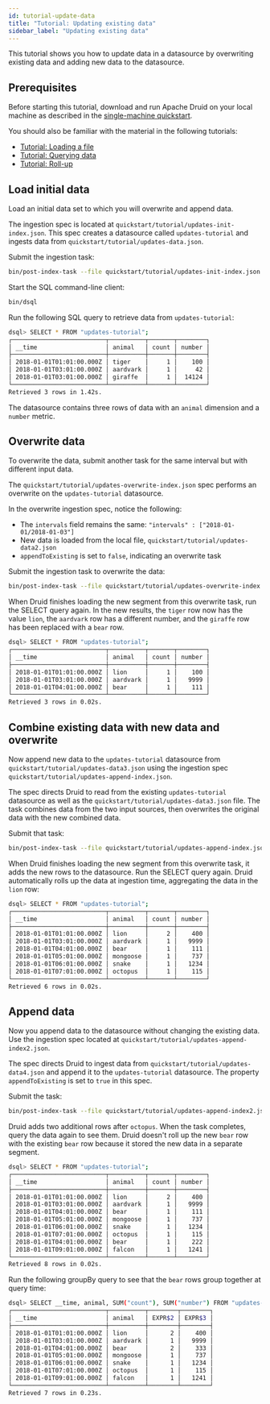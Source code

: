 ```yaml
---
id: tutorial-update-data
title: "Tutorial: Updating existing data"
sidebar_label: "Updating existing data"
---
```


<!--
  ~ Licensed to the Apache Software Foundation (ASF) under one
  ~ or more contributor license agreements.  See the NOTICE file
  ~ distributed with this work for additional information
  ~ regarding copyright ownership.  The ASF licenses this file
  ~ to you under the Apache License, Version 2.0 (the
  ~ "License"); you may not use this file except in compliance
  ~ with the License.  You may obtain a copy of the License at
  ~
  ~   http://www.apache.org/licenses/LICENSE-2.0
  ~
  ~ Unless required by applicable law or agreed to in writing,
  ~ software distributed under the License is distributed on an
  ~ "AS IS" BASIS, WITHOUT WARRANTIES OR CONDITIONS OF ANY
  ~ KIND, either express or implied.  See the License for the
  ~ specific language governing permissions and limitations
  ~ under the License.
  -->


This tutorial shows you how to update data in a datasource by overwriting existing data and adding new data to the datasource.

## Prerequisites

Before starting this tutorial, download and run Apache Druid on your local machine as described in
the [single-machine quickstart](index.md).

You should also be familiar with the material in the following tutorials:
* [Tutorial: Loading a file](../tutorials/tutorial-batch.md)
* [Tutorial: Querying data](../tutorials/tutorial-query.md)
* [Tutorial: Roll-up](../tutorials/tutorial-rollup.md)

## Load initial data

Load an initial data set to which you will overwrite and append data.

The ingestion spec is located at `quickstart/tutorial/updates-init-index.json`. This spec creates a datasource called `updates-tutorial` and ingests data from `quickstart/tutorial/updates-data.json`.

Submit the ingestion task:

```bash
bin/post-index-task --file quickstart/tutorial/updates-init-index.json --url http://localhost:8081
```

Start the SQL command-line client:
```bash
bin/dsql
```

Run the following SQL query to retrieve data from `updates-tutorial`:

```bash
dsql> SELECT * FROM "updates-tutorial";
┌──────────────────────────┬──────────┬───────┬────────┐
│ __time                   │ animal   │ count │ number │
├──────────────────────────┼──────────┼───────┼────────┤
│ 2018-01-01T01:01:00.000Z │ tiger    │     1 │    100 │
│ 2018-01-01T03:01:00.000Z │ aardvark │     1 │     42 │
│ 2018-01-01T03:01:00.000Z │ giraffe  │     1 │  14124 │
└──────────────────────────┴──────────┴───────┴────────┘
Retrieved 3 rows in 1.42s.
```

The datasource contains three rows of data with an `animal` dimension and a `number` metric.

## Overwrite data

To overwrite the data, submit another task for the same interval but with different input data.

The `quickstart/tutorial/updates-overwrite-index.json` spec performs an overwrite on the `updates-tutorial` datasource.

In the overwrite ingestion spec, notice the following:
* The `intervals` field remains the same: `"intervals" : ["2018-01-01/2018-01-03"]`
* New data is loaded from the local file, `quickstart/tutorial/updates-data2.json`
* `appendToExisting` is set to `false`, indicating an overwrite task

Submit the ingestion task to overwrite the data:

```bash
bin/post-index-task --file quickstart/tutorial/updates-overwrite-index.json --url http://localhost:8081
```

When Druid finishes loading the new segment from this overwrite task, run the SELECT query again.
In the new results, the `tiger` row now has the value `lion`, the `aardvark` row has a different number, and the `giraffe` row has been replaced with a `bear` row.

```bash
dsql> SELECT * FROM "updates-tutorial";
┌──────────────────────────┬──────────┬───────┬────────┐
│ __time                   │ animal   │ count │ number │
├──────────────────────────┼──────────┼───────┼────────┤
│ 2018-01-01T01:01:00.000Z │ lion     │     1 │    100 │
│ 2018-01-01T03:01:00.000Z │ aardvark │     1 │   9999 │
│ 2018-01-01T04:01:00.000Z │ bear     │     1 │    111 │
└──────────────────────────┴──────────┴───────┴────────┘
Retrieved 3 rows in 0.02s.
```

## Combine existing data with new data and overwrite

Now append new data to the `updates-tutorial` datasource from `quickstart/tutorial/updates-data3.json` using the ingestion spec `quickstart/tutorial/updates-append-index.json`.

The spec directs Druid to read from the existing `updates-tutorial` datasource as well as the `quickstart/tutorial/updates-data3.json` file. The task combines data from the two input sources, then overwrites the original data with the new combined data.

Submit that task:

```bash
bin/post-index-task --file quickstart/tutorial/updates-append-index.json --url http://localhost:8081
```

When Druid finishes loading the new segment from this overwrite task, it adds the new rows to the datasource.
Run the SELECT query again. Druid automatically rolls up the data at ingestion time, aggregating the data in the `lion` row:

```bash
dsql> SELECT * FROM "updates-tutorial";
┌──────────────────────────┬──────────┬───────┬────────┐
│ __time                   │ animal   │ count │ number │
├──────────────────────────┼──────────┼───────┼────────┤
│ 2018-01-01T01:01:00.000Z │ lion     │     2 │    400 │
│ 2018-01-01T03:01:00.000Z │ aardvark │     1 │   9999 │
│ 2018-01-01T04:01:00.000Z │ bear     │     1 │    111 │
│ 2018-01-01T05:01:00.000Z │ mongoose │     1 │    737 │
│ 2018-01-01T06:01:00.000Z │ snake    │     1 │   1234 │
│ 2018-01-01T07:01:00.000Z │ octopus  │     1 │    115 │
└──────────────────────────┴──────────┴───────┴────────┘
Retrieved 6 rows in 0.02s.
```

## Append data

Now you append data to the datasource without changing the existing data.
Use the ingestion spec located at `quickstart/tutorial/updates-append-index2.json`.

The spec directs Druid to ingest data from `quickstart/tutorial/updates-data4.json` and append it to the `updates-tutorial` datasource. The property `appendToExisting` is set to `true` in this spec.

Submit the task:

```bash
bin/post-index-task --file quickstart/tutorial/updates-append-index2.json --url http://localhost:8081
```

Druid adds two additional rows after `octopus`. When the task completes, query the data again to see them.
Druid doesn't roll up the new `bear` row with the existing `bear` row because it stored the new data in a separate segment.

```bash
dsql> SELECT * FROM "updates-tutorial";
┌──────────────────────────┬──────────┬───────┬────────┐
│ __time                   │ animal   │ count │ number │
├──────────────────────────┼──────────┼───────┼────────┤
│ 2018-01-01T01:01:00.000Z │ lion     │     2 │    400 │
│ 2018-01-01T03:01:00.000Z │ aardvark │     1 │   9999 │
│ 2018-01-01T04:01:00.000Z │ bear     │     1 │    111 │
│ 2018-01-01T05:01:00.000Z │ mongoose │     1 │    737 │
│ 2018-01-01T06:01:00.000Z │ snake    │     1 │   1234 │
│ 2018-01-01T07:01:00.000Z │ octopus  │     1 │    115 │
│ 2018-01-01T04:01:00.000Z │ bear     │     1 │    222 │
│ 2018-01-01T09:01:00.000Z │ falcon   │     1 │   1241 │
└──────────────────────────┴──────────┴───────┴────────┘
Retrieved 8 rows in 0.02s.
```

Run the following groupBy query to see that the `bear` rows group together at query time:

```bash
dsql> SELECT __time, animal, SUM("count"), SUM("number") FROM "updates-tutorial" GROUP BY __time, animal;
┌──────────────────────────┬──────────┬────────┬────────┐
│ __time                   │ animal   │ EXPR$2 │ EXPR$3 │
├──────────────────────────┼──────────┼────────┼────────┤
│ 2018-01-01T01:01:00.000Z │ lion     │      2 │    400 │
│ 2018-01-01T03:01:00.000Z │ aardvark │      1 │   9999 │
│ 2018-01-01T04:01:00.000Z │ bear     │      2 │    333 │
│ 2018-01-01T05:01:00.000Z │ mongoose │      1 │    737 │
│ 2018-01-01T06:01:00.000Z │ snake    │      1 │   1234 │
│ 2018-01-01T07:01:00.000Z │ octopus  │      1 │    115 │
│ 2018-01-01T09:01:00.000Z │ falcon   │      1 │   1241 │
└──────────────────────────┴──────────┴────────┴────────┘
Retrieved 7 rows in 0.23s.
```
